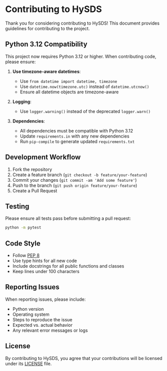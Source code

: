 # Contributing to HySDS

Thank you for considering contributing to HySDS! This document provides guidelines for contributing to the project.

## Python 3.12 Compatibility

This project now requires Python 3.12 or higher. When contributing code, please ensure:

1. **Use timezone-aware datetimes**:
   - Use `from datetime import datetime, timezone`
   - Use `datetime.now(timezone.utc)` instead of `datetime.utcnow()`
   - Ensure all datetime objects are timezone-aware

2. **Logging**:
   - Use `logger.warning()` instead of the deprecated `logger.warn()`

3. **Dependencies**:
   - All dependencies must be compatible with Python 3.12
   - Update `requirements.in` with any new dependencies
   - Run `pip-compile` to generate updated `requirements.txt`

## Development Workflow

1. Fork the repository
2. Create a feature branch (`git checkout -b feature/your-feature`)
3. Commit your changes (`git commit -am 'Add some feature'`)
4. Push to the branch (`git push origin feature/your-feature`)
5. Create a Pull Request

## Testing

Please ensure all tests pass before submitting a pull request:

```bash
python -m pytest
```

## Code Style

- Follow [PEP 8](https://www.python.org/dev/peps/pep-0008/)
- Use type hints for all new code
- Include docstrings for all public functions and classes
- Keep lines under 100 characters

## Reporting Issues

When reporting issues, please include:

- Python version
- Operating system
- Steps to reproduce the issue
- Expected vs. actual behavior
- Any relevant error messages or logs

## License

By contributing to HySDS, you agree that your contributions will be licensed under its [LICENSE](LICENSE) file.
